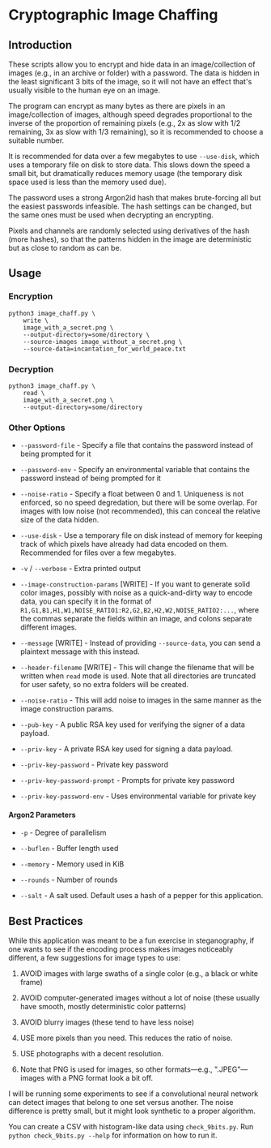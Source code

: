 # Cryptographic Image Chaffing

## Introduction

These scripts allow you to encrypt and hide data in an image/collection of images (e.g., in an archive or folder) with a password. The data is hidden in the least significant 3 bits of the image, so it will not have an effect that's usually visible to the human eye on an image.

The program can encrypt as many bytes as there are pixels in an image/collection of images, although speed degrades proportional to the inverse of the proportion of remaining pixels (e.g., 2x as slow with 1/2 remaining, 3x as slow with 1/3 remaining), so it is recommended to choose a suitable number.

It is recommended for data over a few megabytes to use `--use-disk`, which uses a temporary file on disk to store data. This slows down the speed a small bit, but dramatically reduces memory usage (the temporary disk space used is less than the memory used due).

The password uses a strong Argon2id hash that makes brute-forcing all but the easiest passwords infeasible. The hash settings can be changed, but the same ones must be used when decrypting an encrypting.

Pixels and channels are randomly selected using derivatives of the hash (more hashes), so that the patterns hidden in the image are deterministic but as close to random as can be.

## Usage

### Encryption

```
python3 image_chaff.py \
    write \
    image_with_a_secret.png \
    --output-directory=some/directory \
    --source-images image_without_a_secret.png \
    --source-data=incantation_for_world_peace.txt

```

### Decryption

```
python3 image_chaff.py \
    read \
    image_with_a_secret.png \
    --output-directory=some/directory
```

### Other Options

* `--password-file` - Specify a file that contains the password instead of being prompted for it

* `--password-env` - Specify an environmental variable that contains the password instead of being prompted for it

* `--noise-ratio` - Specify a float between 0 and 1. Uniqueness is not enforced, so no speed degredation, but there will be some overlap. For images with low noise (not recommended), this can conceal the relative size of the data hidden.

* `--use-disk` - Use a temporary file on disk instead of memory for keeping track of which pixels have already had data encoded on them. Recommended for files over a few megabytes.

* `-v` / `--verbose` - Extra printed output

* `--image-construction-params` [WRITE] - If you want to generate solid color images, possibly with noise as a quick-and-dirty way to encode data, you can specify it in the format of `R1,G1,B1,H1,W1,NOISE_RATIO1:R2,G2,B2,H2,W2,NOISE_RATIO2:...`, where the commas separate the fields within an image, and colons separate different images.

* `--message` [WRITE] - Instead of providing `--source-data`, you can send a plaintext message with this instead.

* `--header-filename` [WRITE] - This will change the filename that will be written when `read` mode is used. Note that all directories are truncated for user safety, so no extra folders will be created.

* `--noise-ratio` - This will add noise to images in the same manner as the image construction params.

* `--pub-key` - A public RSA key used for verifying the signer of a data payload.

* `--priv-key` - A private RSA key used for signing a data payload.

* `--priv-key-password` - Private key password

* `--priv-key-password-prompt` - Prompts for private key password

* `--priv-key-password-env` - Uses environmental variable for private key

#### Argon2 Parameters

* `-p` - Degree of parallelism

* `--buflen` - Buffer length used

* `--memory` - Memory used in KiB

* `--rounds` - Number of rounds

* `--salt` - A salt used. Default uses a hash of a pepper for this application.

## Best Practices

While this application was meant to be a fun exercise in steganography, if one wants to see if the encoding process makes images noticeably different, a few suggestions for image types to use:

1. AVOID images with large swaths of a single color (e.g., a black or white frame)

2. AVOID computer-generated images without a lot of noise (these usually have smooth, mostly deterministic color patterns)

3. AVOID blurry images (these tend to have less noise)

4. USE more pixels than you need. This reduces the ratio of noise.

5. USE photographs with a decent resolution.

6. Note that PNG is used for images, so other formats—e.g., ".JPEG"—images with a PNG format look a bit off.

I will be running some experiments to see if a convolutional neural network can detect images that belong to one set versus another. The noise difference is pretty small, but it might look synthetic to a proper algorithm.

You can create a CSV with histogram-like data using `check_9bits.py`. Run `python check_9bits.py --help` for information on how to run it.